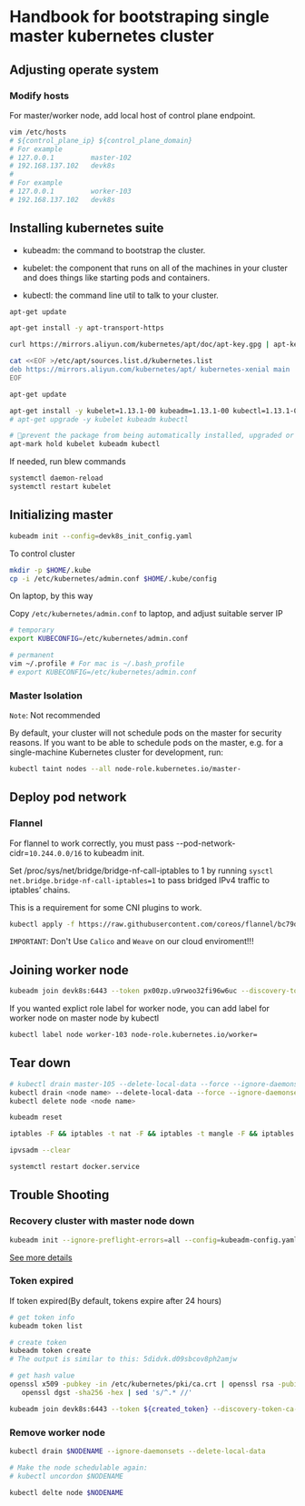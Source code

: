 # Handbook for bootstraping single master kubernetes cluster

## Adjusting operate system

### Modify hosts

For master/worker node, add local host of control plane endpoint.

```bash
vim /etc/hosts
# ${control_plane_ip} ${control_plane_domain}
# For example
# 127.0.0.1         master-102
# 192.168.137.102   devk8s
#
# For example
# 127.0.0.1         worker-103
# 192.168.137.102   devk8s
```

## Installing kubernetes suite

* kubeadm: the command to bootstrap the cluster.

* kubelet: the component that runs on all of the machines in your cluster and does things like starting pods and containers.

* kubectl: the command line util to talk to your cluster.

```bash
apt-get update

apt-get install -y apt-transport-https

curl https://mirrors.aliyun.com/kubernetes/apt/doc/apt-key.gpg | apt-key add -

cat <<EOF >/etc/apt/sources.list.d/kubernetes.list
deb https://mirrors.aliyun.com/kubernetes/apt/ kubernetes-xenial main
EOF

apt-get update

apt-get install -y kubelet=1.13.1-00 kubeadm=1.13.1-00 kubectl=1.13.1-00
# apt-get upgrade -y kubelet kubeadm kubectl

# prevent the package from being automatically installed, upgraded or removed.
apt-mark hold kubelet kubeadm kubectl
```

If needed, run blew commands

```bash
systemctl daemon-reload
systemctl restart kubelet
```

## Initializing master

```bash
kubeadm init --config=devk8s_init_config.yaml
```

To control cluster

```bash
mkdir -p $HOME/.kube
cp -i /etc/kubernetes/admin.conf $HOME/.kube/config
```

On laptop, by this way

Copy `/etc/kubernetes/admin.conf` to laptop, and adjust suitable server IP

```bash
# temporary
export KUBECONFIG=/etc/kubernetes/admin.conf

# permanent
vim ~/.profile # For mac is ~/.bash_profile
# export KUBECONFIG=/etc/kubernetes/admin.conf
```

### Master Isolation

`Note`: Not recommended

By default, your cluster will not schedule pods on the master for security reasons. If you want to be able to schedule pods on the master, e.g. for a single-machine Kubernetes cluster for development, run:

```bash
kubectl taint nodes --all node-role.kubernetes.io/master-
```

## Deploy pod network

### Flannel

For flannel to work correctly, you must pass --pod-network-cidr=`10.244.0.0/16` to kubeadm init.

Set /proc/sys/net/bridge/bridge-nf-call-iptables to 1 by running `sysctl net.bridge.bridge-nf-call-iptables=1` to pass bridged IPv4 traffic to iptables’ chains. 

This is a requirement for some CNI plugins to work.

```bash
kubectl apply -f https://raw.githubusercontent.com/coreos/flannel/bc79dd1505b0c8681ece4de4c0d86c5cd2643275/Documentation/kube-flannel.yml
```

`IMPORTANT`: Don't Use `Calico` and `Weave` on our cloud enviroment!!!

## Joining worker node

```bash
kubeadm join devk8s:6443 --token px00zp.u9rwoo32fi96w6uc --discovery-token-ca-cert-hash sha256:fd7312a80e1c0d0b3fd2f54221c3fe49cecf945672b5220207615c43c238fc5d
```

If you wanted explict role label for worker node, you can add label for worker node on master node by kubectl

```bash
kubectl label node worker-103 node-role.kubernetes.io/worker=
```

## Tear down

```bash
# kubectl drain master-105 --delete-local-data --force --ignore-daemonsets
kubectl drain <node name> --delete-local-data --force --ignore-daemonsets
kubectl delete node <node name>

kubeadm reset

iptables -F && iptables -t nat -F && iptables -t mangle -F && iptables -X

ipvsadm --clear

systemctl restart docker.service
```

## Trouble Shooting

### Recovery cluster with master node down

```bash
kubeadm init --ignore-preflight-errors=all --config=kubeadm-config.yaml
```

[See more details](https://labs.consol.de/kubernetes/2018/05/25/kubeadm-backup.html)

### Token expired

If token expired(By default, tokens expire after 24 hours)

```bash
# get token info
kubeadm token list

# create token
kubeadm token create
# The output is similar to this: 5didvk.d09sbcov8ph2amjw

# get hash value
openssl x509 -pubkey -in /etc/kubernetes/pki/ca.crt | openssl rsa -pubin -outform der 2>/dev/null | \
   openssl dgst -sha256 -hex | sed 's/^.* //'

kubeadm join devk8s:6443 --token ${created_token} --discovery-token-ca-cert-hash sha256:${hash_value}
```

### Remove worker node

```bash
kubectl drain $NODENAME --ignore-daemonsets --delete-local-data

# Make the node schedulable again:
# kubectl uncordon $NODENAME

kubectl delte node $NODENAME
```
